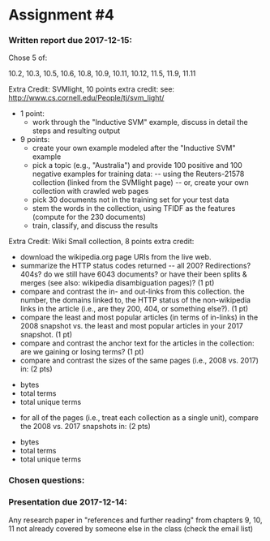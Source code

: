 # Assignment #4

### Written report due 2017-12-15:

Chose 5 of:

10.2, 10.3, 10.5, 10.6, 10.8, 10.9, 10.11, 10.12, 11.5, 11.9, 11.11

Extra Credit: SVMlight, 10 points extra credit:
see: http://www.cs.cornell.edu/People/tj/svm_light/
- 1 point:
    - work through the "Inductive SVM" example, discuss in detail the steps and resulting output
- 9 points:
    - create your own example modeled after the "Inductive SVM" example
    - pick a topic (e.g., "Australia") and provide 100 positive and 100 negative examples for training data:
      -- using the Reuters-21578 collection (linked from the SVMlight page)
      -- or, create your own collection with crawled web pages
    - pick 30 documents not in the training set for your test data
    - stem the words in the collection, using TFIDF as the features (compute for the 230 documents)
    - train, classify, and discuss the results

Extra Credit: Wiki Small collection, 8 points extra credit:
* download the wikipedia.org page URIs from the live web.  
* summarize the HTTP status codes returned -- all 200?  Redirections? 404s?  do we still have 6043 documents?  or have their been splits &  merges (see also: wikipedia disambiguation pages)?  (1 pt)
* compare and contrast the in- and out-links from this collection. the number, the domains linked to, the HTTP status of the non-wikipedia links in the article (i.e., are they 200, 404, or something else?). (1 pt)
* compare the least and most popular articles (in terms of in-links) in the 2008 snapshot vs. the least and most popular articles in your 2017 snapshot. (1 pt)
* compare and contrast the anchor text for the articles in the collection: are we gaining or losing terms? (1 pt)
* compare and contrast the sizes of the same pages (i.e., 2008 vs. 2017) in: (2 pts)
- bytes
- total terms
- total unique terms
* for all of the pages (i.e., treat each collection as a single unit), compare the 2008 vs. 2017 snapshots in: (2 pts)
- bytes
- total terms
- total unique terms

### Chosen questions:



### Presentation due 2017-12-14:

Any research paper in "references and further reading" from chapters
9, 10, 11 not already covered by someone else in the class (check
the email list)
